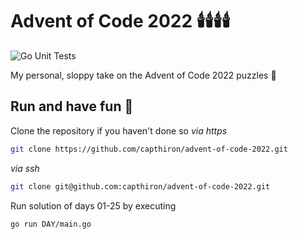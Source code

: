 # Advent of Code 2022 🕯️🕯️🕯️🕯️ 
![Go Unit Tests](https://github.com/capthiron/advent-of-code-2022/actions/workflows/go.yml/badge.svg)

My personal, sloppy take on the Advent of Code 2022 puzzles 🫠

## Run and have fun 🦌

Clone the repository if you haven't done so
*via https*
```bash
git clone https://github.com/capthiron/advent-of-code-2022.git
```
*via ssh*
```bash
git clone git@github.com:capthiron/advent-of-code-2022.git
```

Run solution of days 01-25 by executing
```bash
go run DAY/main.go
```
